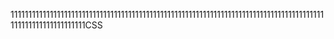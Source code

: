 1111111111111111111111111111111111111111111111111111111111111111111111111111111111111111111111111111111111111CSS

